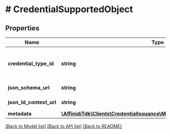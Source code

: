 # # CredentialSupportedObject

## Properties

| Name                    | Type                                                                                                            | Description                                                                       | Notes      |
| ----------------------- | --------------------------------------------------------------------------------------------------------------- | --------------------------------------------------------------------------------- | ---------- |
| **credential_type_id**  | **string**                                                                                                      | It is a String that identifies a Credential that is being requested to be issued. |
| **json_schema_url**     | **string**                                                                                                      | credential jsonLdContextUrl                                                       |
| **json_ld_context_url** | **string**                                                                                                      | credential jsonSchemaUrl                                                          |
| **metadata**            | [**\AffinidiTdk\Clients\CredentialIssuance\Model\SupportedCredentialMetadata**](SupportedCredentialMetadata.md) |                                                                                   | [optional] |

[[Back to Model list]](../../README.md#models) [[Back to API list]](../../README.md#endpoints) [[Back to README]](../../README.md)
